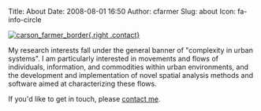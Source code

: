 Title: About
Date: 2008-08-01 16:50
Author: cfarmer
Slug: about
Icon: fa-info-circle

[![carson_farmer_border][image]{.right .contact}][link]

My research interests fall under the general banner of "complexity in urban systems". I am particularly interested in movements and flows of individuals, information, and commodities within urban environments, and the development and implementation of novel spatial analysis methods and software aimed at characterizing these flows.

If you'd like to get in touch, please [<i class="fa fa-envelope"></i> contact me][link].

[image]: {filename}/images/carson_circle_300.png
[link]: {filename}/pages/contact.md

<script  type='text/javascript'>
$(document).ready(function(){
    $(".contact").hover(
        function() {$(this).attr("src","http://www.carsonfarmer.com/images/carson_circle_300_contact.png");},
        function() {$(this).attr("src","http://www.carsonfarmer.com/images/carson_circle_300.png");
    });
});
</script>
